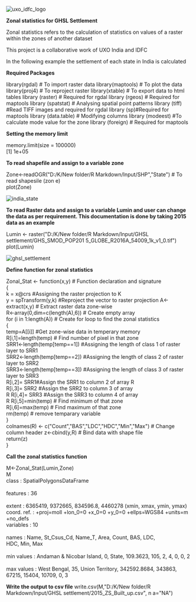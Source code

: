 ![uxo_idfc_logo](https://user-images.githubusercontent.com/23652706/33058226-92f00448-ceb4-11e7-9997-7e0940f5ab1a.jpg)

**Zonal statistics for GHSL Settlement**

Zonal statistics refers to the calculation of statistics on values of a raster within the zones of another dataset

This project is a collaborative work of UXO India and IDFC

In the following example the settlement of each state in India is calculated

**Required Packages**

library(rgdal) # To import raster data
library(maptools) # To plot the data
library(proj4) # To reproject raster
library(xtable) # To export data to html tables
library (raster) # Required for rgdal
library (rgeos) # Required for maptools
library (spatstat) # Analysing spatial point patterns 
library (tiff) #Read TIFF images and required for rgdal 
library (sp)#Required for maptools 
library (data.table) # Modifying columns
library (modeest) #To calculate mode value for the zone 
library (foreign) # Required for maptools

**Setting the memory limit**

memory.limit(size = 100000)<br/>
[1] 1e+05<br/>

**To read shapefile and assign to a variable zone**

Zone<-readOGR("D:/K/New folder/R Markdown/Input/SHP","State") # To read shapesile (zon e)<br/>
plot(Zone)<br/>

![india_state](https://user-images.githubusercontent.com/23652706/33067450-3037e792-ced4-11e7-8518-9f29a5426c54.jpg)

**To read Raster data and assign to a variable Lumin and user can change the data as per requirement. This documentation is done by taking 2015 data as an example**

Lumin <- raster("D:/K/New folder/R Markdown/Input/GHSL settlement/GHS_SMOD_POP201 5_GLOBE_R2016A_54009_1k_v1_0.tif")<br/>
plot(Lumin)<br/>

![ghsl_settlement](https://user-images.githubusercontent.com/23652706/33067573-8e5ee5a0-ced4-11e7-8951-2e202a0457e0.jpg)

**Define function for zonal statistics**

Zonal_Stat <- function(x,y) # Function declaration and signature<br/>
{<br/>
k = x@crs #Assigning the raster projection to K<br/>
y = spTransform(y,k) #Reproject the vector to raster projection A<-extract(x,y) # Extract raster data zone-wise<br/> R<-array(0,dim=c(length(A),6)) # Create empty array<br/>
for (i in 1:length(A)) # Create for loop to find the zonal statistics<br/>
{<br/>
temp=A[[i]] #Get zone-wise data in temperary memory<br/> 
R[i,1]=length(temp) # Find number of pixel in that zone<br/>
SRR1<-length(temp[temp==1]) #Assigning the length of class 1 of raster layer to SRR1<br/> 
SRR2<-length(temp[temp==2]) #Assigning the length of class 2 of raster layer to SRR2<br/>
SRR3<-length(temp[temp==3]) #Assigning the length of class 3 of raster layer to SRR3<br/> 
R[i,2]= SRR1#Assign the SRR1 to column 2 of array R<br/>
R[i,3]= SRR2 #Assign the SRR2 to column 3 of array<br/>
R R[i,4]= SRR3 #Assign the SRR3 to column 4 of array<br/> 
R R[i,5]=min(temp) # Find minimum of that zone<br/> 
R[i,6]=max(temp) # Find maximum of that zone<br/>
rm(temp) # remove temparary variable<br/>
}<br/>
colnames(R) <- c("Count","BAS","LDC","HDC","Min","Max") # Change column header z<-cbind(y,R) # Bind data with shape file<br/>
return(z)<br/>
}<br/>

**Call the zonal statistics function**

M<-Zonal_Stat(Lumin,Zone)<br/>
M<br/>
class	: SpatialPolygonsDataFrame<br/>					
features	: 36<br/>						
extent	: 6365419, 9372665, 834596.8, 4460278 (xmin, xmax, ymin, ymax)<br/>	
coord. ref. : +proj=moll +lon_0=0 +x_0=0 +y_0=0 +ellps=WGS84 +units=m +no_defs<br/>	
variables	: 10<br/>						
names	:		Name, St_Csus_Cd,		Name_T,	Area,  Count,  BAS,	LDC,<br/>
HDC, Min, Max<br/>						
min values	: Andaman & Nicobar Island,	0,	State,	109.3623,   105,   2,	4, 0,	0,	2<br/>								
max values	:	West Bengal,	35, Union Territory, 342592.8684, 343863, 67215, 15404, 10709,	0,	3<br/>					

**Write the output to csv file**
write.csv(M,"D:/K/New folder/R Markdown/Input/GHSL settlement/2015_ZS_Built_up.csv", n a="NA")<br/>

